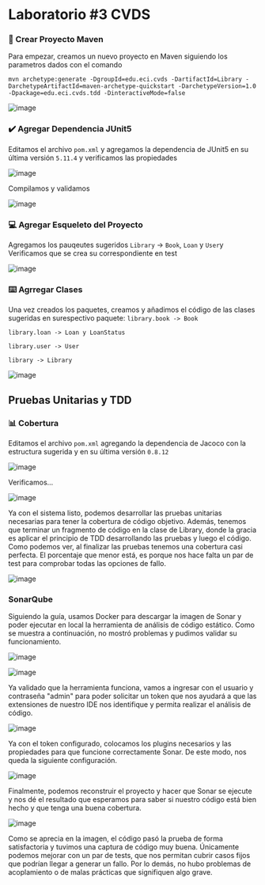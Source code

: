 # Laboratorio #3 CVDS

### :hammer: Crear Proyecto Maven
Para empezar, creamos un nuevo proyecto en Maven siguiendo los parametros dados con el comando 

`mvn archetype:generate -DgroupId=edu.eci.cvds -DartifactId=Library -DarchetypeArtifactId=maven-archetype-quickstart -DarchetypeVersion=1.0 -Dpackage=edu.eci.cvds.tdd -DinteractiveMode=false`

![image](https://github.com/user-attachments/assets/f077c5b8-a996-4b50-8c00-4514958fcbfe)


### ✔️ Agregar Dependencia JUnit5
Editamos el archivo `pom.xml` y agregamos la dependencia de JUnit5 en su última versión `5.11.4` y verificamos las propiedades 

![image](https://github.com/user-attachments/assets/98ae3f5b-9a71-464c-b5d1-4a2017f9bea1)

Compilamos y validamos

![image](https://github.com/user-attachments/assets/3672b21c-53f0-4ec0-8375-6e7b56f18b1e)

### :computer: Agregar Esqueleto del Proyecto
Agregamos los pauqeutes sugeridos `Library` -> `Book`, `Loan` y `User`y Verificamos que se crea su correspondiente en test

![image](https://github.com/user-attachments/assets/8bc11f68-1a61-40c0-b6a0-3d3592f58862)

### :keyboard: Agrregar Clases
Una vez creados los paquetes, creamos y añadimos el código de las clases sugeridas en surespectivo paquete:
`library.book -> Book`

`library.loan -> Loan y LoanStatus`

`library.user -> User`

`library -> Library`

![image](https://github.com/user-attachments/assets/1bdc1f49-00a2-474c-a470-b15a2ffa4e09)


## Pruebas Unitarias y TDD

### 📊 Cobertura
Editamos el archivo `pom.xml` agregando la dependencia de Jacoco con la estructura sugerida y en su última versión `0.8.12`

![image](https://github.com/user-attachments/assets/388606ed-ce73-4274-8caa-26e52c4335f5)

Verificamos...

![image](https://github.com/user-attachments/assets/17241dcc-a4ba-494d-afa2-aada6ac0c9d8)

Ya con el sistema listo, podemos desarrollar las pruebas unitarias necesarias para tener la cobertura de código objetivo. Además, tenemos que terminar un fragmento de código en la clase de Library, donde la gracia es aplicar el principio de TDD desarrollando las pruebas y luego el código.
Como podemos ver, al finalizar las pruebas tenemos una cobertura casi perfecta. El porcentaje que menor está, es porque nos hace falta un par de test para comprobar todas las opciones de fallo.

![image](https://github.com/user-attachments/assets/d32a9277-077e-4c14-a661-e5db31c5ffe2)

### SonarQube
Siguiendo la guía, usamos Docker para descargar la imagen de Sonar y poder ejecutar en local la herramienta de análisis de código estático. Como se muestra a continuación, no mostró problemas y pudimos validar su funcionamiento.

![image](https://github.com/user-attachments/assets/a8e8f862-4dd3-4a46-a004-2a05f1e798d8)

![image](https://github.com/user-attachments/assets/b2a52991-5326-4c53-b756-cd56e17125ad)

Ya validado que la herramienta funciona, vamos a ingresar con el usuario y contraseña "admin" para poder solicitar un token que nos ayudará a que las extensiones de nuestro IDE nos identifique y permita realizar el análisis de código.

![image](https://github.com/user-attachments/assets/ad8d2ed9-f9b8-4b68-a541-c906d6377322)

Ya con el token configurado, colocamos los plugins necesarios y las propiedades para que funcione correctamente Sonar. De este modo, nos queda la siguiente configuración.

![image](https://github.com/user-attachments/assets/4911b17b-5298-43ff-aae5-33b9f40a0f94)

Finalmente, podemos reconstruir el proyecto y hacer que Sonar se ejecute y nos dé el resultado que esperamos para saber si nuestro código está bien hecho y que tenga una buena cobertura.

![image](https://github.com/user-attachments/assets/0e385bae-6a82-43ac-9e37-329622eae472)

Como se aprecia en la imagen, el código pasó la prueba de forma satisfactoria y tuvimos una captura de código muy buena. Únicamente podemos mejorar con un par de tests, que nos permitan cubrir casos fijos que podrían llegar a generar un fallo. Por lo demás, no hubo problemas de acoplamiento o de malas prácticas que signifiquen algo grave.
